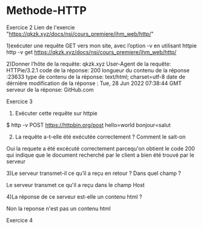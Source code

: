 # Methode-HTTP
Exercice 2
Lien de l'exercie "https://qkzk.xyz/docs/nsi/cours_premiere/ihm_web/http/"



1)exécuter une requête GET vers mon site, avec l’option -v en utilisant httpie
http -v get https://qkzk.xyz/docs/nsi/cours_premiere/ihm_web/http/



2)Donner
l’hôte de la requête: qkzk.xyz
User-Agent de la requête: HTTPie/3.2.1
code de la réponse: 200
longueur du contenu de la réponse :23633
type de contenu de la réponse: text/html; charset=utf-8
date de dérnière modification de la réponse : Tue, 28 Jun 2022 07:38:44 GMT
serveur de la réponse: GitHub.com

Exercice 3

1) Exécuter cette requête sur httpie

$ http -v POST https://httpbin.org/post hello=world bonjour=salut

2) La requête a-t-elle été exécutée correctement ? Comment le sait-on 

Oui la requete a été excécuté correctement parcequ'on obtient le code 200 qui indique que le document recherché par le client a bien été trouvé par le serveur

3)Le serveur transmet-il ce qu’il a reçu en retour ? Dans quel champ ?

Le serveur transmet ce qu'il a reçu dans le champ Host

4)La réponse de ce serveur est-elle un contenu html ?

Non la reponse n'est pas un contenu html

Exercice 4
